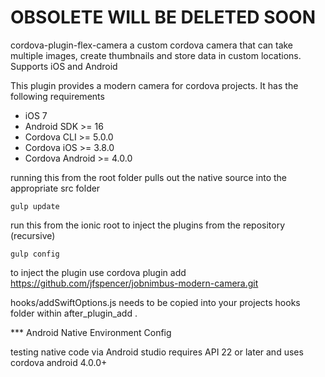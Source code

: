 # OBSOLETE WILL BE DELETED SOON 
cordova-plugin-flex-camera
a custom cordova camera that can take multiple images, create thumbnails and store data in custom locations. Supports iOS and Android

This plugin provides a modern camera for cordova projects. It has the following requirements
* iOS 7
* Android SDK >= 16
* Cordova CLI >= 5.0.0
* Cordova iOS >= 3.8.0
* Cordova Android >= 4.0.0

running this from the root folder pulls out the native source into the appropriate src folder

    gulp update

run this from the ionic root to inject the plugins from the repository (recursive)

    gulp config
    
to inject the plugin use 
    cordova plugin add https://github.com/jfspencer/jobnimbus-modern-camera.git
    
hooks/addSwiftOptions.js needs to be copied into your projects hooks folder within after_plugin_add .


*** Android Native Environment Config

testing native code via Android studio requires API 22 or later and uses cordova android 4.0.0+
